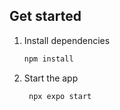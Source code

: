

## Get started

1. Install dependencies

   ```bash
   npm install
   ```

2. Start the app

   ```bash
    npx expo start
   ```
